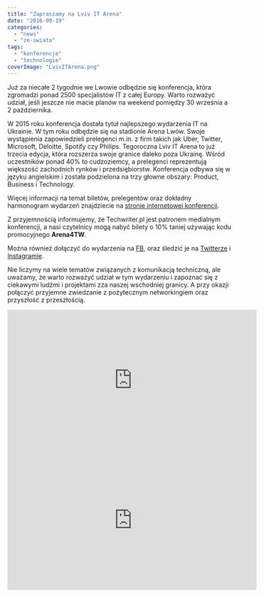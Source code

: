```yaml
---
title: "Zapraszamy na Lviv IT Arena"
date: "2016-09-19"
categories:
  - "news"
  - "ze-swiata"
tags:
  - "konferencje"
  - "technologie"
coverImage: "LvivITArena.png"
---
```


Już za niecałe 2 tygodnie we Lwowie odbędzie się konferencja, która zgromadzi ponad 2500 specjalistów IT z całej Europy. Warto rozważyć udział, jeśli jeszcze nie macie planów na weekend pomiędzy 30 września a 2 października.

W 2015 roku konferencja dostała tytuł najlepszego wydarzenia IT na Ukrainie. W tym roku odbędzie się na stadionie Arena Lwów. Swoje wystąpienia zapowiedzieli prelegenci m.in. z firm takich jak Uber, Twitter, Microsoft, Deloitte, Spotify czy Philips. Tegoroczna Lviv IT Arena to już trzecia edycja, która rozszerza swoje granice daleko poza Ukrainę. Wśród uczestników ponad 40% to cudzoziemcy, a prelegenci reprezentują większość zachodnich rynków i przedsiębiorstw. Konferencja odbywa się w języku angielskim i została podzielona na trzy głowne obszary: Product, Business i Technology.

Więcej informacji na temat biletów, prelegentów oraz dokładny harmonogram wydarzeń znajdziecie na [stronie internetowej konferencji](http://itarena.lviv.ua/).

Z przyjemnością informujemy, że Techwriter.pl jest patronem medialnym konferencji, a nasi czytelnicy mogą nabyć bilety o 10% taniej używając kodu promocyjnego **Arena4TW**.

Można również dołączyć do wydarzenia na [FB](https://www.facebook.com/lvivitarena/), oraz śledzić je na [Twitterze](https://twitter.com/lvivitarena?lang=en) i [Instagramie](https://www.instagram.com/lvivitarena/?hl=en).

Nie liczymy na wiele tematów związanych z komunikacją techniczną, ale uważamy, że warto rozważyć udział w tym wydarzeniu i zapoznać się z ciekawymi ludźmi i projektami zza naszej wschodniej granicy. A przy okazji połączyć przyjemne zwiedzanie z pożytecznym networkingiem oraz przyszłość z przeszłością.

<iframe src="https://www.youtube.com/embed/BvlF0zwolts" width="560" height="315" frameborder="0" allowfullscreen="allowfullscreen"></iframe>

<iframe src="https://www.youtube.com/embed/lHBiAhiddJ8" width="560" height="315" frameborder="0" allowfullscreen="allowfullscreen"></iframe>
